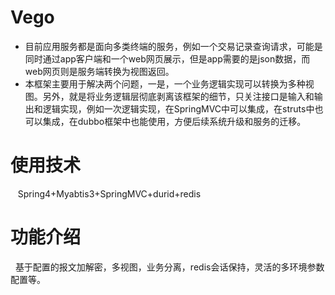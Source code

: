 # Vego
- 目前应用服务都是面向多类终端的服务，例如一个交易记录查询请求，可能是同时通过app客户端和一个web网页展示，但是app需要的是json数据，而web网页则是服务端转换为视图返回。
- 本框架主要用于解决两个问题，一是，一个业务逻辑实现可以转换为多种视图。另外，就是将业务逻辑层彻底剥离该框架的细节，只关注接口是输入和输出和逻辑实现，例如一次逻辑实现，在SpringMVC中可以集成，在struts中也可以集成，在dubbo框架中也能使用，方便后续系统升级和服务的迁移。

# 使用技术
    Spring4+Myabtis3+SpringMVC+durid+redis
    
# 功能介绍
    基于配置的报文加解密，多视图，业务分离，redis会话保持，灵活的多环境参数配置等。
